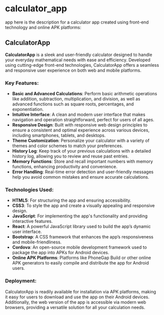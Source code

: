 # calculator_app
app
here is the description for a calculator app created using front-end technology and online APK platforms:

## CalculatorApp

**CalculatorApp** is a sleek and user-friendly calculator designed to handle your everyday mathematical needs with ease and efficiency. Developed using cutting-edge front-end technologies, CalculatorApp offers a seamless and responsive user experience on both web and mobile platforms.

### Key Features:

- **Basic and Advanced Calculations**: Perform basic arithmetic operations like addition, subtraction, multiplication, and division, as well as advanced functions such as square roots, percentages, and exponentiation.
- **Intuitive Interface**: A clean and modern user interface that makes navigation and operation straightforward, perfect for users of all ages.
- **Responsive Design**: Built with responsive web design principles to ensure a consistent and optimal experience across various devices, including smartphones, tablets, and desktops.
- **Theme Customization**: Personalize your calculator with a variety of themes and color schemes to match your preferences.
- **History Log**: Keep track of your previous calculations with a detailed history log, allowing you to review and reuse past entries.
- **Memory Functions**: Store and recall important numbers with memory functions, enhancing productivity and convenience.
- **Error Handling**: Real-time error detection and user-friendly messages help you avoid common mistakes and ensure accurate calculations.

### Technologies Used:

- **HTML5**: For structuring the app and ensuring accessibility.
- **CSS3**: To style the app and create a visually appealing and responsive design.
- **JavaScript**: For implementing the app's functionality and providing interactive features.
- **React**: A powerful JavaScript library used to build the app’s dynamic user interface.
- **Bootstrap**: A CSS framework that enhances the app’s responsiveness and mobile-friendliness.
- **Cordova**: An open-source mobile development framework used to package the app into APKs for Android devices.
- **Online APK Platforms**: Platforms like PhoneGap Build or other online APK generators to easily compile and distribute the app for Android users.

### Deployment:

CalculatorApp is readily available for installation via APK platforms, making it easy for users to download and use the app on their Android devices. Additionally, the web version of the app is accessible via modern web browsers, providing a versatile solution for all your calculation needs.

